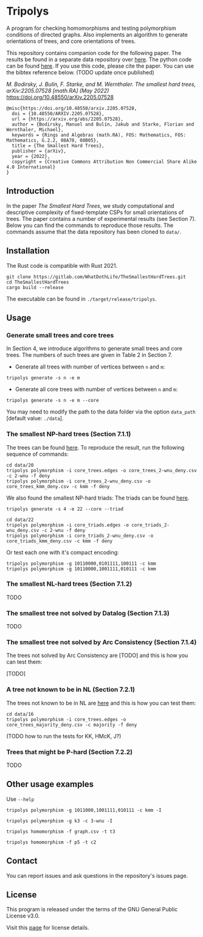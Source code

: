 Tripolys
====================================

A program for checking homomorphisms and testing polymorphism conditions of
directed graphs. Also implements an algorithm to generate orientations of trees,
and core orientations of trees. 

This repository contains companion code for the following paper. The results  be
found in a separate data repository over
[here](https://github.com/WhatDothLife/HardTreesData). The python code can be
found [here](https://github.com/Zerwas/TheSmallestHardTreesPython).  If you use
this code, please cite the paper. You can use the bibtex reference below. (TODO
update once published)

_M. Bodirsky, J. Bulín, F. Starke, and M. Wernthaler. The smallest hard trees, arXiv:2205.07528 [math.RA] (May 2022)_
https://doi.org/10.48550/arXiv.2205.07528
 
```
@misc{https://doi.org/10.48550/arxiv.2205.07528,
  doi = {10.48550/ARXIV.2205.07528},
  url = {https://arxiv.org/abs/2205.07528},
  author = {Bodirsky, Manuel and Bulín, Jakub and Starke, Florian and Wernthaler, Michael},  
  keywords = {Rings and Algebras (math.RA), FOS: Mathematics, FOS: Mathematics, G.2.2, 08A70, 08B05},  
  title = {The Smallest Hard Trees},
  publisher = {arXiv},
  year = {2022},
  copyright = {Creative Commons Attribution Non Commercial Share Alike 4.0 International}
}
```

Introduction
-----------------
In the paper *The Smallest Hard Trees*, we study computational and descriptive
complexity of fixed-template CSPs for small orientations of trees. The paper
contains a number of experimental results (see Section 7). Below you can find
the commands to reproduce those results. The commands assume that the data
repository has been cloned to `data/`.

Installation
-----------------
The Rust code is compatible with Rust 2021.

```
git clone https://gitlab.com/WhatDothLife/TheSmallestHardTrees.git
cd TheSmallestHardTrees
cargo build --release
```
The executable can be found in `./target/release/tripolys`.


Usage
-----------------

### Generate small trees and core trees
In Section 4, we introduce algorithms to generate small trees and core trees.
The numbers of such trees are given in Table 2 in Section 7.

- Generate all trees with number of vertices between `n` and `m`:
```
tripolys generate -s n -e m
```

- Generate all core trees with number of vertices between `n` and `m`:
  
```
tripolys generate -s n -e m --core
```

You may need to modify the path to the data folder via the option `data_path`
[default value: `./data`]. 

### The smallest NP-hard trees (Section 7.1.1) 

The trees can be found
[here](https://github.com/WhatDothLife/HardTreesData/blob/master/20/core_trees_kmm_deny.csv).
To reproduce the result, run the following sequence of commands:

```
cd data/20
tripolys polymorphism -i core_trees.edges -o core_trees_2-wnu_deny.csv -c 2-wnu -f deny
tripolys polymorphism -i core_trees_2-wnu_deny.csv -o core_trees_kmm_deny.csv -c kmm -f deny
```

We also found the smallest NP-hard triads: 
The triads can be found [here](https://github.com/WhatDothLife/HardTreesData/blob/master/22/core_triads_kmm_deny.csv).

```
tripolys generate -s 4 -e 22 --core --triad
```

```
cd data/22
tripolys polymorphism -i core_triads.edges -o core_triads_2-wnu_deny.csv -c 2-wnu -f deny
tripolys polymorphism -i core_triads_2-wnu_deny.csv -o core_triads_kmm_deny.csv -c kmm -f deny
```

Or test each one with it's compact encoding:

```
tripolys polymorphism -g 10110000,0101111,100111 -c kmm
tripolys polymorphism -g 10110000,1001111,010111 -c kmm
```


### The smallest NL-hard trees (Section 7.1.2)

TODO

### The smallest tree not solved by Datalog (Section 7.1.3)

TODO

### The smallest tree not solved by Arc Consistency (Section 7.1.4)

The trees not solved by Arc Consistency are
[TODO]
and this is how you can test them:

[TODO]


### A tree not known to be in NL (Section 7.2.1)

The trees not known to be in NL are
[here](https://github.com/WhatDothLife/HardTreesData/blob/master/16/core_trees_majority_deny.csv)
and this is how you can test them:

```
cd data/16
tripolys polymorphism -i core_trees.edges -o core_trees_majority_deny.csv -c majority -f deny
```

(TODO how to run the tests for KK, HMcK, J?)

### Trees that might be P-hard (Section 7.2.2)

TODO

Other usage examples
-----------------
Use `--help`
```
tripolys polymorphism -g 1011000,1001111,010111 -c kmm -I
```
```
tripolys polymorphism -g k3 -c 3-wnu -I
```
```
tripolys homomorphism -f graph.csv -t t3
```
```
tripolys homomorphism -f p5 -t c2
```

Contact
-----------------
You can report issues and ask questions in the repository's issues page. 

License
-----------------
This program is released under the terms of the GNU General Public License v3.0.

Visit this [page](http://gnugpl.org/) for license details.
